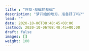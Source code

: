 ```yaml
---
title : "序章·基础的基础"
description: "梦开始的地方，准备好了吗?"
lead: ""
date: 2020-10-06T08:48:45+00:00
lastmod: 2020-10-06T08:48:45+00:00
draft: false
images: []
weight: 100
---
```

